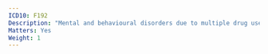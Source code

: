 ```yaml
---
ICD10: F192
Description: "Mental and behavioural disorders due to multiple drug use and use of other psychoactive substances: Dependence syndrome"
Matters: Yes
Weight: 1
---
```

